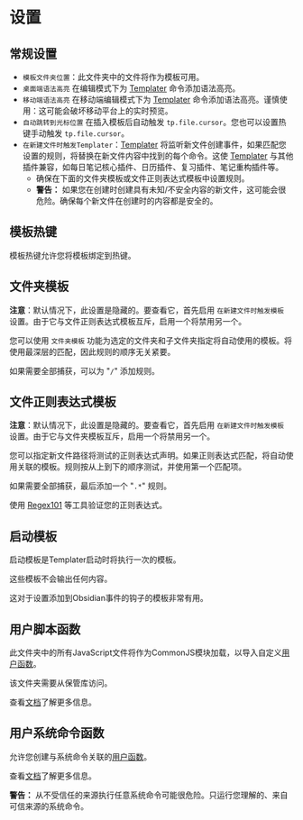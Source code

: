 # 设置

## 常规设置

- `模板文件夹位置`：此文件夹中的文件将作为模板可用。
- `桌面端语法高亮` 在编辑模式下为 [Templater](https://github.com/SilentVoid13/Templater) 命令添加语法高亮。
- `移动端语法高亮` 在移动端编辑模式下为 [Templater](https://github.com/SilentVoid13/Templater) 命令添加语法高亮。谨慎使用：这可能会破坏移动平台上的实时预览。
- `自动跳转到光标位置` 在插入模板后自动触发 `tp.file.cursor`。您也可以设置热键手动触发 `tp.file.cursor`。
- `在新建文件时触发Templater`：[Templater](https://github.com/SilentVoid13/Templater) 将监听新文件创建事件，如果匹配您设置的规则，将替换在新文件内容中找到的每个命令。这使 [Templater](https://github.com/SilentVoid13/Templater) 与其他插件兼容，如每日笔记核心插件、日历插件、复习插件、笔记重构插件等。
  - 确保在下面的文件夹模板或文件正则表达式模板中设置规则。
  - **警告：** 如果您在创建时创建具有未知/不安全内容的新文件，这可能会很危险。确保每个新文件在创建时的内容都是安全的。

## 模板热键

模板热键允许您将模板绑定到热键。

## 文件夹模板

**注意**：默认情况下，此设置是隐藏的。要查看它，首先启用 `在新建文件时触发模板` 设置。由于它与文件正则表达式模板互斥，启用一个将禁用另一个。

您可以使用 `文件夹模板` 功能为选定的文件夹和子文件夹指定将自动使用的模板。将使用最深层的匹配，因此规则的顺序无关紧要。

如果需要全部捕获，可以为 "`/`" 添加规则。

## 文件正则表达式模板

**注意**：默认情况下，此设置是隐藏的。要查看它，首先启用 `在新建文件时触发模板` 设置。由于它与文件夹模板互斥，启用一个将禁用另一个。

您可以指定新文件路径将测试的正则表达式声明。如果正则表达式匹配，将自动使用关联的模板。规则按从上到下的顺序测试，并使用第一个匹配项。

如果需要全部捕获，最后添加一个 "`.*`" 规则。

使用 [Regex101](https://regex101.com/) 等工具验证您的正则表达式。

## 启动模板

启动模板是Templater启动时将执行一次的模板。

这些模板不会输出任何内容。

这对于设置添加到Obsidian事件的钩子的模板非常有用。

## 用户脚本函数

此文件夹中的所有JavaScript文件将作为CommonJS模块加载，以导入自定义[用户函数](./user-functions/overview.md)。

该文件夹需要从保管库访问。

查看[文档](./user-functions/script-user-functions.md)了解更多信息。

## 用户系统命令函数

允许您创建与系统命令关联的[用户函数](./user-functions/overview.md)。

查看[文档](./user-functions/system-user-functions.md)了解更多信息。

**警告：** 从不受信任的来源执行任意系统命令可能很危险。只运行您理解的、来自可信来源的系统命令。